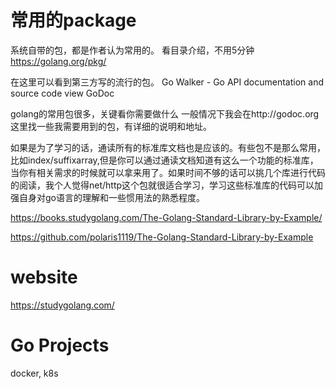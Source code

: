 

# 常用的package

系统自带的包，都是作者认为常用的。
看目录介绍，不用5分钟
https://golang.org/pkg/

在这里可以看到第三方写的流行的包。
Go Walker - Go API documentation and source code view
GoDoc


golang的常用包很多，关键看你需要做什么
一般情况下我会在http://godoc.org 这里找一些我需要用到的包，有详细的说明和地址。

如果是为了学习的话，通读所有的标准库文档也是应该的。有些包不是那么常用，比如index/suffixarray,但是你可以通过通读文档知道有这么一个功能的标准库，当你有相关需求的时候就可以拿来用了。如果时间不够的话可以挑几个库进行代码的阅读，我个人觉得net/http这个包就很适合学习，学习这些标准库的代码可以加强自身对go语言的理解和一些惯用法的熟悉程度。


https://books.studygolang.com/The-Golang-Standard-Library-by-Example/

https://github.com/polaris1119/The-Golang-Standard-Library-by-Example

# website 

https://studygolang.com/

# Go Projects
docker, k8s 


